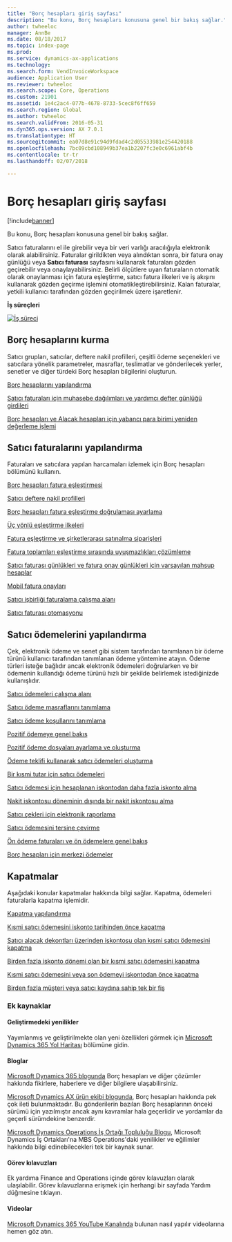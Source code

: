 ```yaml
---
title: "Borç hesapları giriş sayfası"
description: "Bu konu, Borç hesapları konusuna genel bir bakış sağlar."
author: twheeloc
manager: AnnBe
ms.date: 08/18/2017
ms.topic: index-page
ms.prod: 
ms.service: dynamics-ax-applications
ms.technology: 
ms.search.form: VendInvoiceWorkspace
audience: Application User
ms.reviewer: twheeloc
ms.search.scope: Core, Operations
ms.custom: 21901
ms.assetid: 1e4c2ac4-077b-4678-8733-5cec8f6ff659
ms.search.region: Global
ms.author: twheeloc
ms.search.validFrom: 2016-05-31
ms.dyn365.ops.version: AX 7.0.1
ms.translationtype: HT
ms.sourcegitcommit: ea07d8e91c94d9fdad4c2d05533981e254420188
ms.openlocfilehash: 7bc09cbd108949b37ea1b2207fc3e0c6961abf4b
ms.contentlocale: tr-tr
ms.lasthandoff: 02/07/2018

---
```


# <a name="accounts-payable-home-page"></a>Borç hesapları giriş sayfası

[!include[banner](../includes/banner.md)]


Bu konu, Borç hesapları konusuna genel bir bakış sağlar. 

Satıcı faturalarını el ile girebilir veya bir veri varlığı aracılığıyla elektronik olarak alabilirsiniz. Faturalar girildikten veya alındıktan sonra, bir fatura onay günlüğü veya **Satıcı faturası** sayfasını kullanarak faturaları gözden geçirebilir veya onaylayabilirsiniz. Belirli ölçütlere uyan faturaların otomatik olarak onaylanması için fatura eşleştirme, satıcı fatura ilkeleri ve iş akışını kullanarak gözden geçirme işlemini otomatikleştirebilirsiniz. Kalan faturalar, yetkili kullanıcı tarafından gözden geçirilmek üzere işaretlenir.

**İş süreçleri**

[![İş süreci](./media/AP-process.PNG)](./media/AP-process.PNG)

## <a name="set-up-accounts-payable"></a>Borç hesaplarını kurma

Satıcı grupları, satıcılar, deftere nakil profilleri, çeşitli ödeme seçenekleri ve satıcılara yönelik parametreler, masraflar, teslimatlar ve gönderilecek yerler, senetler ve diğer türdeki Borç hesapları bilgilerini oluşturun. 

[Borç hesaplarını yapılandırma](accounts-payable-overview.md)

[Satıcı faturaları için muhasebe dağılımları ve yardımcı defter günlüğü girdileri](accounting-distributions-subledger-journal-entries-vendor-invoices.md) 

[Borç hesapları ve Alacak hesapları için yabancı para birimi yeniden değerleme işlemi](../cash-bank-management/foreign-currency-revaluation-accounts-payable-accounts-receivable.md)

## <a name="configure-vendor-invoices"></a>Satıcı faturalarını yapılandırma

Faturaları ve satıcılara yapılan harcamaları izlemek için Borç hesapları bölümünü kullanın.

[Borç hesapları fatura eşleştirmesi](accounts-payable-invoice-matching.md)

[Satıcı deftere nakil profilleri](vendor-posting-profiles.md)

[Borç hesapları fatura eşleştirme doğrulaması ayarlama](tasks/set-up-accounts-payable-invoice-matching-validation.md)

[Üç yönlü eşleştirme ilkeleri](three-way-matching-policies.md)

[Fatura eşleştirme ve şirketlerarası satınalma siparişleri](invoice-matching-intercompany-purchase-orders.md)

[Fatura toplamları eşleştirme sırasında uyuşmazlıkları çözümleme](resolve-invoice-totals-invoice-matching-discrepancies.md)

[Satıcı faturası günlükleri ve fatura onay günlükleri için varsayılan mahsup hesaplar](default-offset-accounts-vendor-invoice-journals.md)

[Mobil fatura onayları](mobile-invoice-approvals.md)

[Satıcı işbirliği faturalama çalışma alanı](vendor-portal-invoicing-workspace.md)

[Satıcı faturası otomasyonu](vendor-invoice-automation.md)

## <a name="configure-vendor-payments"></a>Satıcı ödemelerini yapılandırma 

Çek, elektronik ödeme ve senet gibi sistem tarafından tanımlanan bir ödeme türünü kullanıcı tarafından tanımlanan ödeme yöntemine atayın. Ödeme türleri isteğe bağlıdır ancak elektronik ödemeleri doğrularken ve bir ödemenin kullandığı ödeme türünü hızlı bir şekilde belirlemek istediğinizde kullanışlıdır. 

[Satıcı ödemeleri çalışma alanı](vendor-payments-workspace.md)

[Satıcı ödeme masraflarını tanımlama](tasks/define-vendor-payment-fees.md)

[Satıcı ödeme koşullarını tanımlama](tasks/define-vendor-payment-terms.md)

[Pozitif ödemeye genel bakış](positive-pay-overview.md)

[Pozitif ödeme dosyaları ayarlama ve oluşturma](set-up-generate-positive-pay-files.md)

[Ödeme teklifi kullanarak satıcı ödemeleri oluşturma](create-vendor-payments-payment-proposal.md)

[Bir kısmi tutar için satıcı ödemeleri](vendor-payments-partial-amount.md)

[Satıcı ödemesi için hesaplanan iskontodan daha fazla iskonto alma](take-discount-more-calculated-discount-vendor-payment.md)

[Nakit iskontosu döneminin dışında bir nakit iskontosu alma](take-cash-discount-outside-cash-discount-timeframe.md)

[Satıcı çekleri için elektronik raporlama](electronic-reporting-sample-vendor-checks.md)

[Satıcı ödemesini tersine çevirme](reverse-vendor-payment.md)

[Ön ödeme faturaları ve ön ödemelere genel bakış](prepayments-invoices-vs-prepayments.md)

[Borç hesapları için merkezi ödemeler](centralized-payments-accounts-payable.md)

## <a name="settlements"></a>Kapatmalar

Aşağıdaki konular kapatmalar hakkında bilgi sağlar. Kapatma, ödemeleri faturalarla kapatma işlemidir. 

[Kapatma yapılandırma](../cash-bank-management/configure-settlement.md)

[Kısmi satıcı ödemesini iskonto tarihinden önce kapatma](settle-partial-vendor-payment-before-discount-or-final-payment-after.md)

[Satıcı alacak dekontları üzerinden iskontosu olan kısmi satıcı ödemesini kapatma](settle-partial-vendor-payment-discounts-vendor-credit-notes.md)

[Birden fazla iskonto dönemi olan bir kısmi satıcı ödemesini kapatma](settle-partial-vendor-payment-multiple-discount-periods.md)

[Kısmi satıcı ödemesini veya son ödemeyi iskontodan önce kapatma](settle-partial-vendor-payment-or-final-payment-before-discount.md)

[Birden fazla müşteri veya satıcı kaydına sahip tek bir fiş](single-voucher-multiple-customer-vendor-records.md)



### <a name="additional-resources"></a>Ek kaynaklar

#### <a name="whats-new-and-in-development"></a>Geliştirmedeki yenilikler

Yayımlanmış ve geliştirilmekte olan yeni özellikleri görmek için [Microsoft Dynamics 365 Yol Haritası](https://roadmap.dynamics.com/) bölümüne gidin. 

#### <a name="blogs"></a>Bloglar

[Microsoft Dynamics 365 blogunda](https://community.dynamics.com/b/msftdynamicsblog?c=Enterprise) Borç hesapları ve diğer çözümler hakkında fikirlere, haberlere ve diğer bilgilere ulaşabilirsiniz.

[Microsoft Dynamics AX ürün ekibi blogunda](https://blogs.msdn.microsoft.com/dax/), Borç hesapları hakkında pek çok ileti bulunmaktadır. Bu gönderilerin bazıları Borç hesaplarının önceki sürümü için yazılmıştır ancak aynı kavramlar hala geçerlidir ve yordamlar da geçerli sürümdekine benzerdir.

[Microsoft Dynamics Operations İş Ortağı Topluluğu Blogu](https://community.dynamics.com/partner/b/operationspartnercommunityblog), Microsoft Dynamics İş Ortakları'na MBS Operations'daki yenilikler ve eğilimler hakkında bilgi edinebilecekleri tek bir kaynak sunar.

#### <a name="task-guides"></a>Görev kılavuzları
Ek yardıma Finance and Operations içinde görev kılavuzları olarak ulaşılabilir. Görev kılavuzlarına erişmek için herhangi bir sayfada Yardım düğmesine tıklayın.

#### <a name="videos"></a>Videolar

[Microsoft Dynamics 365 YouTube Kanalında](https://www.youtube.com/channel/UCJGCg4rB3QSs8y_1FquelBQ) bulunan nasıl yapılır videolarına hemen göz atın.





